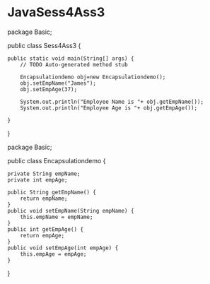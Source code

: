 # JavaSess4Ass3

package Basic;

public class Sess4Ass3 {

	public static void main(String[] args) {
		// TODO Auto-generated method stub
		
		Encapsulationdemo obj=new Encapsulationdemo();
		obj.setEmpName("James");
		obj.setEmpAge(37);
		
		System.out.println("Employee Name is "+ obj.getEmpName());
		System.out.println("Employee Age is "+ obj.getEmpAge());

	}

}

package Basic;

public class Encapsulationdemo {

	private String empName;
	private int empAge;
	
	public String getEmpName() {
		return empName;
	}
	public void setEmpName(String empName) {
		this.empName = empName;
	}
	public int getEmpAge() {
		return empAge;
	}
	public void setEmpAge(int empAge) {
		this.empAge = empAge;
	}
	
	
}

